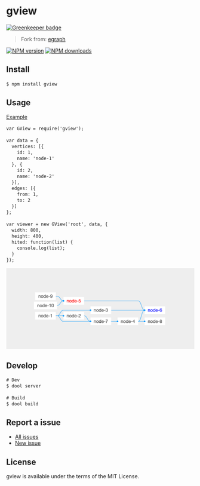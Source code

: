 gview
=====

[![Greenkeeper badge](https://badges.greenkeeper.io/d-band/gview.svg)](https://greenkeeper.io/)

> Fork from: [egraph](https://github.com/likr/egraph)

[![NPM version](https://img.shields.io/npm/v/gview.svg)](https://www.npmjs.com/package/gview)
[![NPM downloads](https://img.shields.io/npm/dm/gview.svg)](https://www.npmjs.com/package/gview)

## Install

```bash
$ npm install gview
```

## Usage

[Example](examples/)

```
var GView = require('gview');

var data = {
  vertices: [{
    id: 1,
    name: 'node-1'
  }, {
    id: 2,
    name: 'node-2'
  }],
  edges: [{
    from: 1,
    to: 2
  }]
};

var viewer = new GView('root', data, {
  width: 800,
  height: 400,
  hited: function(list) {
    console.log(list);
  }
});
```

![image](examples/img1.png)


## Develop

```
# Dev
$ dool server

# Build
$ dool build
```

## Report a issue

* [All issues](https://github.com/d-band/gview/issues)
* [New issue](https://github.com/d-band/gview/issues/new)

## License

gview is available under the terms of the MIT License.
